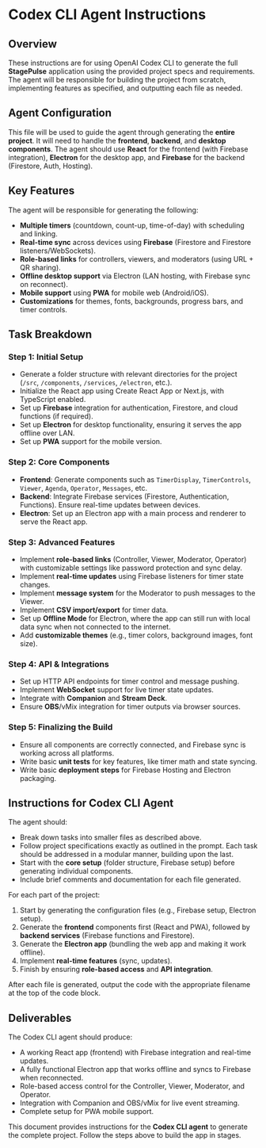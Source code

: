 # Codex CLI Agent Instructions

## Overview

These instructions are for using OpenAI Codex CLI to generate the full **StagePulse** application using the provided project specs and requirements. The agent will be responsible for building the project from scratch, implementing features as specified, and outputting each file as needed.

## Agent Configuration

This file will be used to guide the agent through generating the **entire project**. It will need to handle the **frontend**, **backend**, and **desktop components**. The agent should use **React** for the frontend (with Firebase integration), **Electron** for the desktop app, and **Firebase** for the backend (Firestore, Auth, Hosting).

## Key Features

The agent will be responsible for generating the following:

* **Multiple timers** (countdown, count-up, time-of-day) with scheduling and linking.
* **Real-time sync** across devices using **Firebase** (Firestore and Firestore listeners/WebSockets).
* **Role-based links** for controllers, viewers, and moderators (using URL + QR sharing).
* **Offline desktop support** via Electron (LAN hosting, with Firebase sync on reconnect).
* **Mobile support** using **PWA** for mobile web (Android/iOS).
* **Customizations** for themes, fonts, backgrounds, progress bars, and timer controls.

## Task Breakdown

### Step 1: **Initial Setup**

* Generate a folder structure with relevant directories for the project (`/src`, `/components`, `/services`, `/electron`, etc.).
* Initialize the React app using Create React App or Next.js, with TypeScript enabled.
* Set up **Firebase** integration for authentication, Firestore, and cloud functions (if required).
* Set up **Electron** for desktop functionality, ensuring it serves the app offline over LAN.
* Set up **PWA** support for the mobile version.

### Step 2: **Core Components**

* **Frontend**: Generate components such as `TimerDisplay`, `TimerControls`, `Viewer`, `Agenda`, `Operator`, `Messages`, etc.
* **Backend**: Integrate Firebase services (Firestore, Authentication, Functions). Ensure real-time updates between devices.
* **Electron**: Set up an Electron app with a main process and renderer to serve the React app.

### Step 3: **Advanced Features**

* Implement **role-based links** (Controller, Viewer, Moderator, Operator) with customizable settings like password protection and sync delay.
* Implement **real-time updates** using Firebase listeners for timer state changes.
* Implement **message system** for the Moderator to push messages to the Viewer.
* Implement **CSV import/export** for timer data.
* Set up **Offline Mode** for Electron, where the app can still run with local data sync when not connected to the internet.
* Add **customizable themes** (e.g., timer colors, background images, font size).

### Step 4: **API & Integrations**

* Set up HTTP API endpoints for timer control and message pushing.
* Implement **WebSocket** support for live timer state updates.
* Integrate with **Companion** and **Stream Deck**.
* Ensure **OBS**/vMix integration for timer outputs via browser sources.

### Step 5: **Finalizing the Build**

* Ensure all components are correctly connected, and Firebase sync is working across all platforms.
* Write basic **unit tests** for key features, like timer math and state syncing.
* Write basic **deployment steps** for Firebase Hosting and Electron packaging.

## Instructions for Codex CLI Agent

The agent should:

* Break down tasks into smaller files as described above.
* Follow project specifications exactly as outlined in the prompt. Each task should be addressed in a modular manner, building upon the last.
* Start with the **core setup** (folder structure, Firebase setup) before generating individual components.
* Include brief comments and documentation for each file generated.

For each part of the project:

1. Start by generating the configuration files (e.g., Firebase setup, Electron setup).
2. Generate the **frontend** components first (React and PWA), followed by **backend services** (Firebase functions and Firestore).
3. Generate the **Electron app** (bundling the web app and making it work offline).
4. Implement **real-time features** (sync, updates).
5. Finish by ensuring **role-based access** and **API integration**.

After each file is generated, output the code with the appropriate filename at the top of the code block.

## Deliverables

The Codex CLI agent should produce:

* A working React app (frontend) with Firebase integration and real-time updates.
* A fully functional Electron app that works offline and syncs to Firebase when reconnected.
* Role-based access control for the Controller, Viewer, Moderator, and Operator.
* Integration with Companion and OBS/vMix for live event streaming.
* Complete setup for PWA mobile support.

This document provides instructions for the **Codex CLI agent** to generate the complete project. Follow the steps above to build the app in stages.
